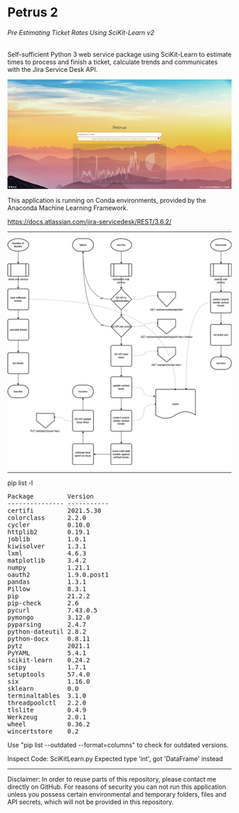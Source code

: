 # Petrus 2
###### Pre Estimating Ticket Rates Using SciKit-Learn v2

Self-sufficient Python 3 web service package using SciKit-Learn to estimate times to process and finish a ticket, calculate trends and communicates with the Jira Service Desk API.

![Screenshot](src/screenshot.png "Petrus 2 Screenshot")

This application is running on Conda environments, provided by the Anaconda Machine Learning Framework.

https://docs.atlassian.com/jira-servicedesk/REST/3.6.2/

___

![Petrus 2 Flow Chart](src/petrus_v2.png "Petrus 2 Flow Chart")

___

pip list -l
<pre>
Package         Version
--------------- -----------
certifi         2021.5.30
colorclass      2.2.0
cycler          0.10.0
httplib2        0.19.1
joblib          1.0.1
kiwisolver      1.3.1
lxml            4.6.3
matplotlib      3.4.2
numpy           1.21.1
oauth2          1.9.0.post1
pandas          1.3.1
Pillow          8.3.1
pip             21.2.2
pip-check       2.6
pycurl          7.43.0.5
pymongo         3.12.0
pyparsing       2.4.7
python-dateutil 2.8.2
python-docx     0.8.11
pytz            2021.1
PyYAML          5.4.1
scikit-learn    0.24.2
scipy           1.7.1
setuptools      57.4.0
six             1.16.0
sklearn         0.0
terminaltables  3.1.0
threadpoolctl   2.2.0
tlslite         0.4.9
Werkzeug        2.0.1
wheel           0.36.2
wincertstore    0.2
</pre>

Use "pip list --outdated --format=columns" to check for outdated versions.

Inspect Code:
SciKitLearn.py
Expected type 'int', got 'DataFrame' instead

___

Disclaimer: In order to reuse parts of this repository, please contact me directly on GitHub. For reasons of security you can not run this application unless you possess certain environmental and temporary folders, files and API secrets, which will not be provided in this repository.